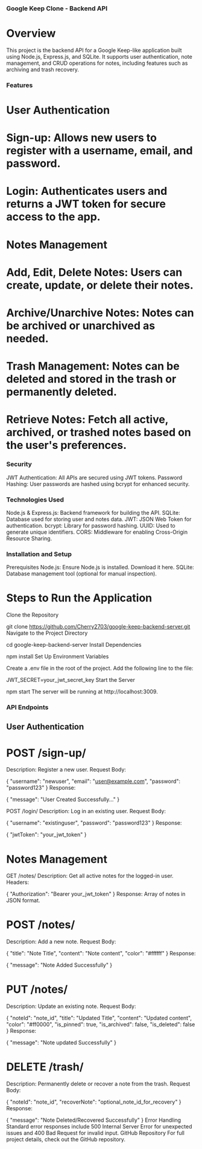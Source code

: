 ### Google Keep Clone - Backend API


# Overview
This project is the backend API for a Google Keep-like application built using Node.js, Express.js, and SQLite. It supports user authentication, note management, and CRUD operations for notes, including features such as archiving and trash recovery.

### Features
# User Authentication
# Sign-up: Allows new users to register with a username, email, and password.
# Login: Authenticates users and returns a JWT token for secure access to the app.
# Notes Management
# Add, Edit, Delete Notes: Users can create, update, or delete their notes.
# Archive/Unarchive Notes: Notes can be archived or unarchived as needed.
# Trash Management: Notes can be deleted and stored in the trash or permanently deleted.
# Retrieve Notes: Fetch all active, archived, or trashed notes based on the user's preferences.


### Security
JWT Authentication: All APIs are secured using JWT tokens.
Password Hashing: User passwords are hashed using bcrypt for enhanced security.
### Technologies Used
Node.js & Express.js: Backend framework for building the API.
SQLite: Database used for storing user and notes data.
JWT: JSON Web Token for authentication.
bcrypt: Library for password hashing.
UUID: Used to generate unique identifiers.
CORS: Middleware for enabling Cross-Origin Resource Sharing.

### Installation and Setup
Prerequisites
Node.js: Ensure Node.js is installed. Download it here.
SQLite: Database management tool (optional for manual inspection).


# Steps to Run the Application
Clone the Repository


git clone https://github.com/Cherry2703/google-keep-backend-server.git
Navigate to the Project Directory

cd google-keep-backend-server
Install Dependencies

npm install
Set Up Environment Variables

Create a .env file in the root of the project.
Add the following line to the file:

JWT_SECRET=your_jwt_secret_key
Start the Server

npm start
The server will be running at http://localhost:3009.

### API Endpoints

## User Authentication

# POST /sign-up/
Description: Register a new user.
Request Body:

{
  "username": "newuser",
  "email": "user@example.com",
  "password": "password123"
}
Response:

{
  "message": "User Created Successfully..."
}


POST /login/
Description: Log in an existing user.
Request Body:

{
  "username": "existinguser",
  "password": "password123"
}
Response:

{
  "jwtToken": "your_jwt_token"
}

# Notes Management
GET /notes/
Description: Get all active notes for the logged-in user.
Headers:

{
  "Authorization": "Bearer your_jwt_token"
}
Response: Array of notes in JSON format.
# POST /notes/
Description: Add a new note.
Request Body:

{
  "title": "Note Title",
  "content": "Note content",
  "color": "#ffffff"
}
Response:

{
  "message": "Note Added Successfully"
}
# PUT /notes/
Description: Update an existing note.
Request Body:

{
  "noteId": "note_id",
  "title": "Updated Title",
  "content": "Updated content",
  "color": "#ff0000",
  "is_pinned": true,
  "is_archived": false,
  "is_deleted": false
}
Response:

{
  "message": "Note updated Successfully"
}
# DELETE /trash/
Description: Permanently delete or recover a note from the trash.
Request Body:

{
  "noteId": "note_id",
  "recoverNote": "optional_note_id_for_recovery"
}
Response:

{
  "message": "Note Deleted/Recovered Successfully"
}
Error Handling
Standard error responses include 500 Internal Server Error for unexpected issues and 400 Bad Request for invalid input.
GitHub Repository
For full project details, check out the GitHub repository.